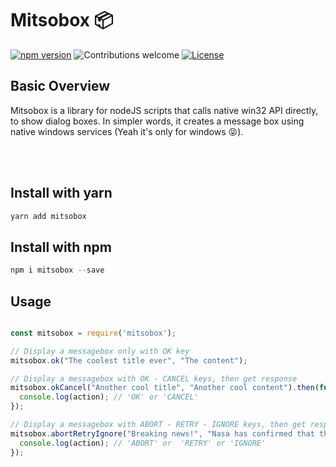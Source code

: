 # Mitsobox 📦

[![npm version](https://badge.fury.io/js/mitsobox.svg)](https://badge.fury.io/js/mitsobox)
![Contributions welcome](https://img.shields.io/badge/contributions-welcome-orange.svg)
[![License](https://img.shields.io/badge/license-MIT-blue.svg)](https://opensource.org/licenses/MIT)

## Basic Overview

Mitsobox is a library for nodeJS scripts that calls native win32 API directly, to show dialog boxes. In simpler words, it creates a message box using native windows services (Yeah it's only for windows 😝).

<br>


<br>

## Install with yarn
```javascript
yarn add mitsobox
```

## Install with npm
```javascript
npm i mitsobox --save
```


## Usage
```javascript

const mitsobox = require('mitsobox');

// Display a messagebox only with OK key
mitsobox.ok("The coolest title ever", "The content");

// Display a messagebox with OK - CANCEL keys, then get response
mitsobox.okCancel("Another cool title", "Another cool content").then(function (action) {
  console.log(action); // 'OK' or 'CANCEL'
});

// Display a messagebox with ABORT - RETRY - IGNORE keys, then get response
mitsobox.abortRetryIgnore("Breaking news!", "Nasa has confirmed that the earth is FLAT").then(function (action){
  console.log(action); // 'ABORT' or  'RETRY' or 'IGNORE'
});


```



